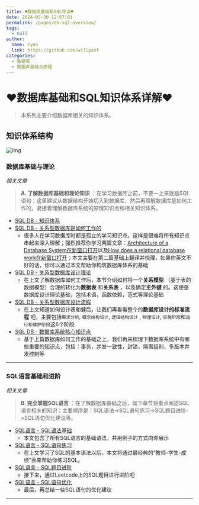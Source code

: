 ```yaml
---
title: ♥数据库基础和SQL导读♥
date: 2024-05-30 12:07:01
permalink: /pages/db-sql-overview/
tags: 
  - null
author: 
  name: Cyan
  link: https://github.com/willpast
categories: 
  - 数据库
  - 数据库基础与原理
---
```

# ♥数据库基础和SQL知识体系详解♥

> 本系列主要介绍数据库相关的知识体系。

## 知识体系结构

![img](https://cdn.jsdelivr.net/gh/willpast/image/blog/ka_java/db.png)

### 数据库基础与理论

 _相关文章_

> **A. 了解数据库基础和理论知识**
> ：在学习数据库之前，不要一上来就是SQL语句；这里建议从数据结构开始切入到数据库，然后再理解数据库是如何工作的，紧接着理解数据库系统的原理知识点和相关知识体系。

  * [SQL DB - 知识体系](/pages/db-sql-overview)
  * [SQL DB - 关系型数据库是如何工作的](/pages/sql-db-howitworks)
    * 很多人在学习数据库时都是孤立的学习知识点，这样是很难将所有知识点串起来深入理解；强烈推荐你学习两篇文章：[Architecture of a Database System在新窗口打开](https://dsf.berkeley.edu/papers/fntdb07-architecture.pdf)以及[How does a relational database work在新窗口打开](http://coding-geek.com/how-databases-work)；本文主要在第二篇基础上翻译并梳理，如果你英文不好的话，你可以通过本文帮助你构筑数据库体系的基础
  * [SQL DB - 关系型数据库设计理论](/pages/sql-db-theory-concept)
    * 在上文了解数据库如何工作后，本节介绍如何将一个**关系模型** （基于表的数据模型）合理的转化为**数据表** 和**关系表** ，以及确定**主外键** 的。这便是数据库设计理论基础，包括术语，函数依赖，范式等理论基础
  * [SQL DB - 关系型数据库设计流程](/pages/sql-db-theory-design)
    * 在上文知道如何设计表和健后，让我们再看看整个的**数据库设计的标准流程** 吧，主要包括`需求分析`, `概念结构设计`, `逻辑结构设计` , `物理设计`, `实施阶段`和`运行和维护阶段`这6个阶段
  * [SQL DB - 数据库系统核心知识点](/pages/sql-db-theory)
    * 基于上篇数据库如何工作的基础之上，我们再来梳理下数据库系统中有哪些重要的知识点，包括：事务，并发一致性，封锁，隔离级别，多版本并发控制等

* * *

### SQL语言基础和进阶

 _相关文章_

> **B. 完全掌握SQL语言**
> ：在了解数据库基础之后，如下章节将重点阐述SQL语言相关的知识；主要顺序是：SQL语法->SQL语句练习->SQL题目进阶->SQL语句优化建议等。

  * [SQL语言 - SQL语法基础](/pages/sql-lan)
    * 本文包含了所有SQL语言的基础语法，并用例子的方式向你展示
  * [SQL语言 - SQL语句练习](/pages/sql-lan-pratice)
    * 在上文学习了SQL的基本语法以后，本文将通过最经典的“教师-学生-成绩”表来帮助你练习SQL。
  * [SQL语言 - SQL题目进阶](/pages/sql-lan-leetcode)
    * 接下来，通过Leetcode上的SQL题目进行进阶吧
  * [SQL语言 - SQL语句优化](/pages/sql-lan-optimize)
    * 最后，再总结一些SQL语句的优化建议

* * *
 